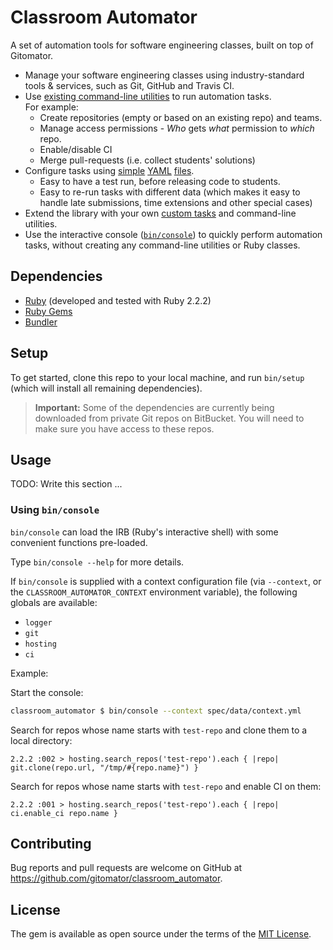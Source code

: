 # Classroom Automator

A set of automation tools for software engineering classes, built on top of Gitomator.

 * Manage your software engineering classes using industry-standard tools & services,
   such as Git, GitHub and Travis CI.
 * Use [existing command-line utilities](bin/task) to run automation tasks.       
   For example:
   * Create repositories (empty or based on an existing repo) and teams.
   * Manage access permissions - _Who_ gets _what_ permission to _which_ repo.
   * Enable/disable CI
   * Merge pull-requests (i.e. collect students' solutions)
 * Configure tasks using [simple](spec/data/assignment.yml) [YAML](spec/data/teams.yml) [files](spec/data/context.yml).
   * Easy to have a test run, before releasing code to students.
   * Easy to re-run tasks with different data (which makes it easy to handle
     late submissions, time extensions and other special cases)
 * Extend the library with your own [custom tasks](lib/classroom_automator/task) and command-line utilities.
 * Use the interactive console ([`bin/console`](bin/console)) to quickly perform automation tasks, without creating any command-line utilities or Ruby classes.


## Dependencies

 * [Ruby](https://www.ruby-lang.org/en/downloads/) (developed and tested with Ruby 2.2.2)
 * [Ruby Gems](https://rubygems.org/pages/download)
 * [Bundler](http://bundler.io/)

## Setup

To get started, clone this repo to your local machine, and run `bin/setup`
(which will install all remaining dependencies).

 > **Important:** Some of the dependencies are currently being downloaded from
 > private Git repos on BitBucket. You will need to make sure you have access
 > to these repos.


## Usage

TODO: Write this section ...


### Using `bin/console`

`bin/console` can load the IRB (Ruby's interactive shell) with some convenient functions pre-loaded.

Type `bin/console --help` for more details.

If `bin/console` is supplied with a context configuration file (via `--context`, or the `CLASSROOM_AUTOMATOR_CONTEXT` environment variable), the following globals are available:

 * `logger`
 * `git`
 * `hosting`
 * `ci`


Example:

Start the console:

```sh
classroom_automator $ bin/console --context spec/data/context.yml
```

Search for repos whose name starts with `test-repo` and clone them to a local directory:

```
2.2.2 :002 > hosting.search_repos('test-repo').each { |repo| git.clone(repo.url, "/tmp/#{repo.name}") }
```

Search for repos whose name starts with `test-repo` and enable CI on them:

```
2.2.2 :001 > hosting.search_repos('test-repo').each { |repo| ci.enable_ci repo.name }
```

## Contributing

Bug reports and pull requests are welcome on GitHub at https://github.com/gitomator/classroom_automator.


## License

The gem is available as open source under the terms of the [MIT License](http://opensource.org/licenses/MIT).
